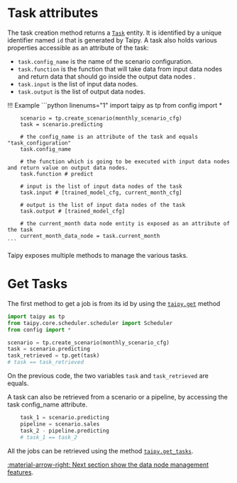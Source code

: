 # Task attributes

The task creation method returns a [`Task`](../../../reference/#taipy.core.task.task.Task) entity. It is identified
by a unique
identifier named `id` that is generated by Taipy.
A task also holds various properties accessible as an attribute of the task:

- `task.config_name` is the name of the scenario configuration.
- `task.function` is the function that will take data from input data nodes and return data that should go
inside the output data nodes .
- `task.input` is the list of input data nodes.
- `task.output` is the list of output data nodes.

!!! Example
    ```python linenums="1"
        import taipy as tp
        from config import *

        scenario = tp.create_scenario(monthly_scenario_cfg)
        task = scenario.predicting

        # the config_name is an attribute of the task and equals "task_configuration"
        task.config_name

        # the function which is going to be executed with input data nodes and return value on output data nodes.
        task.function # predict

        # input is the list of input data nodes of the task
        task.input # [trained_model_cfg, current_month_cfg]

        # output is the list of input data nodes of the task
        task.output # [trained_model_cfg]

        # the current_month data node entity is exposed as an attribute of the task
        current_month_data_node = task.current_month
    ```

Taipy exposes multiple methods to manage the various tasks.

# Get Tasks

The first method to get a job is from its id by using the [`taipy.get`](../../../reference/#taipy.core.taipy.get) method

```python linenums="1"
import taipy as tp
from taipy.core.scheduler.scheduler import Scheduler
from config import *

scenario = tp.create_scenario(monthly_scenario_cfg)
task = scenario.predicting
task_retrieved = tp.get(task)
# task == task_retrieved
```

On the previous code, the two variables `task` and `task_retrieved` are equals.

A task can also be retrieved from a scenario or a pipeline, by accessing the task config_name attribute.

```python linenums="1"
    task_1 = scenario.predicting
    pipeline = scenario.sales
    task_2 - pipeline.predicting
    # task_1 == task_2
```

All the jobs can be retrieved using the method [`taipy.get_tasks`](../../../reference/#taipy.core.taipy.get_tasks).

[:material-arrow-right: Next section show the data node management features](data-node-mgt.md).
